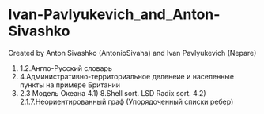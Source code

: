 # Ivan-Pavlyukevich_and_Anton-Sivashko

Created by Anton Sivashko (AntonioSivaha) and Ivan Pavlyukevich (Nepare)

1) 1.2.Англо-Русский словарь
2) 4.Административно-территориальное деленеие и населенные пункты на примере Британии
3) 2.3 Модель Океана
4.1) 8.Shell sort. LSD Radix sort.
4.2) 2.1.7.Неориентированный граф (Упорядоченный списки ребер)
